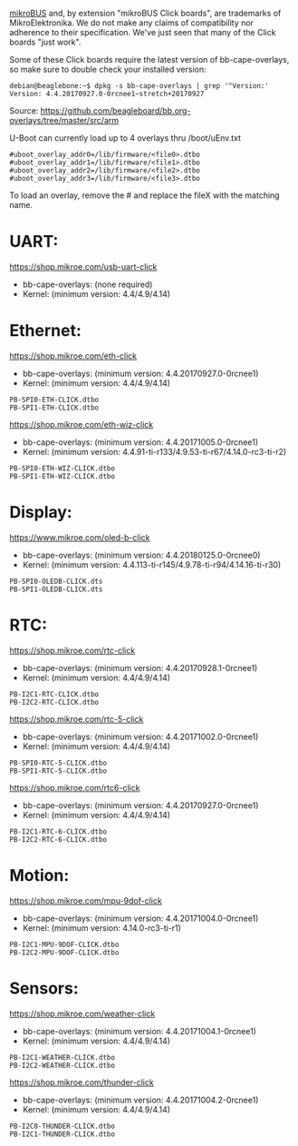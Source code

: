 [mikroBUS](https://www.mikroe.com/mikrobus/) and, by extension "mikroBUS Click boards", are trademarks of MikroElektronika. We do not make any claims of compatibility nor adherence to their specification. We've just seen that many of the Click boards "just work".

Some of these Click boards require the latest version of bb-cape-overlays, so make sure to double check your installed version:
```
debian@beaglebone:~$ dpkg -s bb-cape-overlays | grep '^Version:'
Version: 4.4.20170927.0-0rcnee1~stretch+20170927
```
Source: https://github.com/beagleboard/bb.org-overlays/tree/master/src/arm


U-Boot can currently load up to 4 overlays thru /boot/uEnv.txt

```
#uboot_overlay_addr0=/lib/firmware/<file0>.dtbo
#uboot_overlay_addr1=/lib/firmware/<file1>.dtbo
#uboot_overlay_addr2=/lib/firmware/<file2>.dtbo
#uboot_overlay_addr3=/lib/firmware/<file3>.dtbo
```

To load an overlay, remove the # and replace the fileX with the matching name.

# UART:

https://shop.mikroe.com/usb-uart-click

* bb-cape-overlays: (none required)
* Kernel: (minimum version: 4.4/4.9/4.14)

# Ethernet:

https://shop.mikroe.com/eth-click

* bb-cape-overlays: (minimum version: 4.4.20170927.0-0rcnee1)
* Kernel: (minimum version: 4.4/4.9/4.14)
```
PB-SPI0-ETH-CLICK.dtbo
PB-SPI1-ETH-CLICK.dtbo
```

https://shop.mikroe.com/eth-wiz-click

* bb-cape-overlays: (minimum version: 4.4.20171005.0-0rcnee1)
* Kernel: (minimum version: 4.4.91-ti-r133/4.9.53-ti-r67/4.14.0-rc3-ti-r2)
```
PB-SPI0-ETH-WIZ-CLICK.dtbo
PB-SPI1-ETH-WIZ-CLICK.dtbo
```

# Display:

https://www.mikroe.com/oled-b-click

* bb-cape-overlays: (minimum version: 4.4.20180125.0-0rcnee0)
* Kernel: (minimum version: 4.4.113-ti-r145/4.9.78-ti-r94/4.14.16-ti-r30)
```
PB-SPI0-OLEDB-CLICK.dts
PB-SPI1-OLEDB-CLICK.dts
```

# RTC:

https://shop.mikroe.com/rtc-click

* bb-cape-overlays: (minimum version: 4.4.20170928.1-0rcnee1)
* Kernel: (minimum version: 4.4/4.9/4.14)
```
PB-I2C1-RTC-CLICK.dtbo
PB-I2C2-RTC-CLICK.dtbo
```

https://shop.mikroe.com/rtc-5-click

* bb-cape-overlays: (minimum version: 4.4.20171002.0-0rcnee1)
* Kernel: (minimum version: 4.4/4.9/4.14)
```
PB-SPI0-RTC-5-CLICK.dtbo
PB-SPI1-RTC-5-CLICK.dtbo
```

https://shop.mikroe.com/rtc6-click

* bb-cape-overlays: (minimum version: 4.4.20170927.0-0rcnee1)
* Kernel: (minimum version: 4.4/4.9/4.14)
```
PB-I2C1-RTC-6-CLICK.dtbo
PB-I2C2-RTC-6-CLICK.dtbo
```

# Motion:

https://shop.mikroe.com/mpu-9dof-click

* bb-cape-overlays: (minimum version: 4.4.20171004.0-0rcnee1)
* Kernel: (minimum version: 4.14.0-rc3-ti-r1)
```
PB-I2C1-MPU-9DOF-CLICK.dtbo
PB-I2C2-MPU-9DOF-CLICK.dtbo
```

# Sensors:

https://shop.mikroe.com/weather-click

* bb-cape-overlays: (minimum version: 4.4.20171004.1-0rcnee1)
* Kernel: (minimum version: 4.4/4.9/4.14)
```
PB-I2C1-WEATHER-CLICK.dtbo
PB-I2C2-WEATHER-CLICK.dtbo
```

https://shop.mikroe.com/thunder-click

* bb-cape-overlays: (minimum version: 4.4.20171004.2-0rcnee1)
* Kernel: (minimum version: 4.4/4.9/4.14)
```
PB-I2C0-THUNDER-CLICK.dtbo
PB-I2C1-THUNDER-CLICK.dtbo
```

